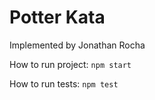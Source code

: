 # Potter Kata

Implemented by Jonathan Rocha

How to run project: `npm start`

How to run tests: `npm test`
